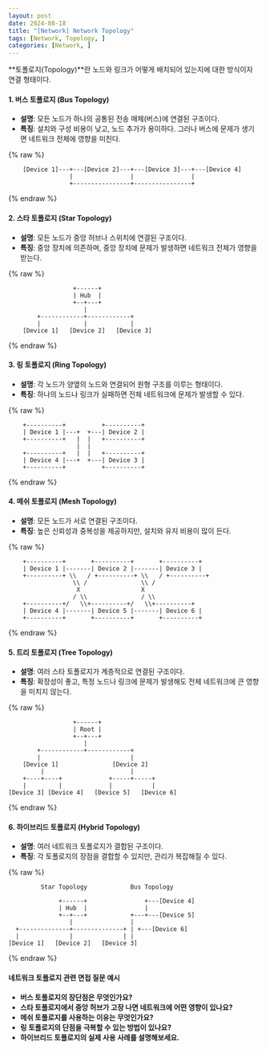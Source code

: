 ```yaml
---
layout: post
date: 2024-08-18
title: "[Network] Network Topology"
tags: [Network, Topology, ]
categories: [Network, ]
---
```



**토폴로지(Topology)**란 노드와 링크가 어떻게 배치되어 있는지에 대한 방식이자 연결 형태이다.


#### 1. **버스 토폴로지 (Bus Topology)**

- **설명**: 모든 노드가 하나의 공통된 전송 매체(버스)에 연결된 구조이다.
- **특징**: 설치와 구성 비용이 낮고, 노드 추가가 용이하다. 그러나 버스에 문제가 생기면 네트워크 전체에 영향을 미친다.


{% raw %}
```text
    [Device 1]---+---[Device 2]---+---[Device 3]---+---[Device 4]
                 |                |                |
                 +----------------+----------------+
```
{% endraw %}



#### 2. **스타 토폴로지 (Star Topology)**

- **설명**: 모든 노드가 중앙 허브나 스위치에 연결된 구조이다.
- **특징**: 중앙 장치에 의존하며, 중앙 장치에 문제가 발생하면 네트워크 전체가 영향을 받는다.


{% raw %}
```text
                  +------+
                  | Hub  |
                  +--+---+
                     |
        +------------+------------+
        |            |            |
    [Device 1]   [Device 2]   [Device 3]
```
{% endraw %}



#### 3. **링 토폴로지 (Ring Topology)**

- **설명**: 각 노드가 양옆의 노드와 연결되어 원형 구조를 이루는 형태이다.
- **특징**: 하나의 노드나 링크가 실패하면 전체 네트워크에 문제가 발생할 수 있다.


{% raw %}
```text
    +----------+          +----------+
    | Device 1 |---+  +---| Device 2 |
    +----------+   |  |   +----------+
                   |  |
    +----------+   |  |   +----------+
    | Device 4 |---+  +---| Device 3 |
    +----------+          +----------+
```
{% endraw %}



#### 4. **메쉬 토폴로지 (Mesh Topology)**

- **설명**: 모든 노드가 서로 연결된 구조이다.
- **특징**: 높은 신뢰성과 중복성을 제공하지만, 설치와 유지 비용이 많이 든다.


{% raw %}
```text
    +----------+       +----------+       +----------+
    | Device 1 |-------| Device 2 |-------| Device 3 |
    +----------+ \\   / +----------+ \\   / +----------+
                  \\ /               \\ /
                   X                 X
                  / \\               / \\
    +----------+/   \\+----------+/   \\+----------+
    | Device 4 |-------| Device 5 |-------| Device 6 |
    +----------+       +----------+       +----------+
```
{% endraw %}



#### 5. **트리 토폴로지 (Tree Topology)**

- **설명**: 여러 스타 토폴로지가 계층적으로 연결된 구조이다.
- **특징**: 확장성이 좋고, 특정 노드나 링크에 문제가 발생해도 전체 네트워크에 큰 영향을 미치지 않는다.


{% raw %}
```text
                  +------+
                  | Root |
                  +--+---+
                     |
        +------------+------------+
        |                         |
    [Device 1]               [Device 2]
         |                        |
    +----+----+             +-----+-----+
    |         |             |           |
[Device 3] [Device 4]   [Device 5]   [Device 6]
```
{% endraw %}



#### 6. **하이브리드 토폴로지 (Hybrid Topology)**

- **설명**: 여러 네트워크 토폴로지가 결합된 구조이다.
- **특징**: 각 토폴로지의 장점을 결합할 수 있지만, 관리가 복잡해질 수 있다.


{% raw %}
```text
         Star Topology            Bus Topology

              +------+                +---[Device 4]
              | Hub  |                |
              +--+---+            +---+---[Device 5]
                 |                |
  +--------------+--------------+ | +---[Device 6]
  |              |              | |
[Device 1]   [Device 2]   [Device 3]
```
{% endraw %}



#### 네트워크 토폴로지 관련 면접 질문 예시

- **버스 토폴로지의 장단점은 무엇인가요?**
- **스타 토폴로지에서 중앙 허브가 고장 나면 네트워크에 어떤 영향이 있나요?**
- **메쉬 토폴로지를 사용하는 이유는 무엇인가요?**
- **링 토폴로지의 단점을 극복할 수 있는 방법이 있나요?**
- **하이브리드 토폴로지의 실제 사용 사례를 설명해보세요.**
